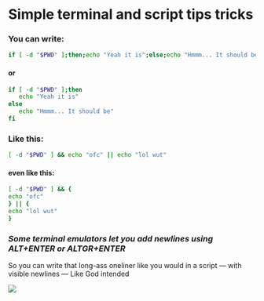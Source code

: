 # Simple terminal and script tips tricks
### You can write:
```bash
if [ -d "$PWD" ];then;echo "Yeah it is";else;echo "Hmmm... It should be";fi
```

#### or

```bash
if [ -d "$PWD" ];then
   echo "Yeah it is"
else
   echo "Hmmm... It should be"
fi
```

### Like this:

```bash
[ -d "$PWD" ] && echo "ofc" || echo "lol wut"

```

#### even like this:

```bash
[ -d "$PWD" ] && {
echo "ofc"
} || {
echo "lol wut"
}
```

### *Some terminal emulators let you add newlines using ALT+ENTER or ALTGR+ENTER*

So you can write that long-ass oneliner like you would in a script — with visible newlines — Like God intended


![](https://imma.gr/110386xb8eef.jpg)

